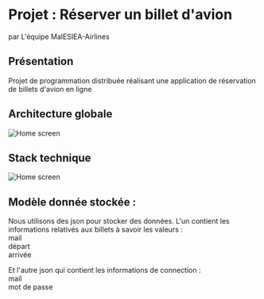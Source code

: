 # Projet : Réserver un billet d'avion

 par L'équipe MalESIEA-Airlines

## Présentation
Projet de programmation distribuée réalisant une application de réservation de billets d'avion en ligne

## Architecture globale 

![Home screen](https://image.noelshack.com/fichiers/2020/50/7/1607852380-archivrai.png)

## Stack technique 

![Home screen](https://image.noelshack.com/fichiers/2020/50/7/1607852380-archi.png)

## Modèle donnée stockée :

Nous utilisons des json pour stocker des données. L'un contient les informations relativés aux billets à savoir les valeurs :
<br> mail
<br> départ
<br> arrivée

Et l'autre json qui contient les informations de connection : 
<br> mail 
<br> mot de passe 
